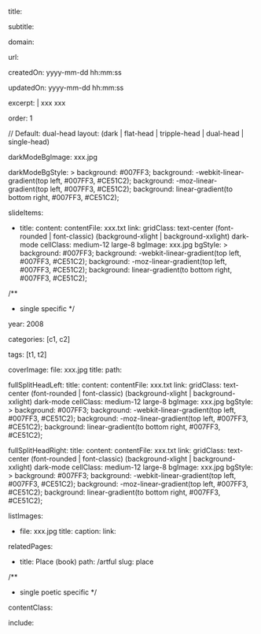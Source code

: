 title:

subtitle:

domain:

url:

createdOn: yyyy-mm-dd hh:mm:ss

updatedOn: yyyy-mm-dd hh:mm:ss

excerpt: |
  xxx
  xxx

order: 1

// Default: dual-head
layout: (dark | flat-head | tripple-head | dual-head | single-head)

darkModeBgImage: xxx.jpg

darkModeBgStyle: >
  background: #007FF3;
  background: -webkit-linear-gradient(top left, #007FF3, #CE51C2);
  background: -moz-linear-gradient(top left, #007FF3, #CE51C2);
  background: linear-gradient(to bottom right, #007FF3, #CE51C2);

slideItems:
  - title:
    content:
    contentFile: xxx.txt
    link:
    gridClass: text-center (font-rounded | font-classic) (background-xlight | background-xxlight) dark-mode
    cellClass: medium-12 large-8
    bgImage: xxx.jpg
    bgStyle: >
      background: #007FF3;
      background: -webkit-linear-gradient(top left, #007FF3, #CE51C2);
      background: -moz-linear-gradient(top left, #007FF3, #CE51C2);
      background: linear-gradient(to bottom right, #007FF3, #CE51C2);

/**
 * single specific
 */

year: 2008

categories: [c1, c2]

tags: [t1, t2]

coverImage:
  file: xxx.jpg
  title:
  path:

fullSplitHeadLeft:
  title:
  content:
  contentFile: xxx.txt
  link:
  gridClass: text-center (font-rounded | font-classic) (background-xlight | background-xxlight) dark-mode
  cellClass: medium-12 large-8
  bgImage: xxx.jpg
  bgStyle: >
      background: #007FF3;
      background: -webkit-linear-gradient(top left, #007FF3, #CE51C2);
      background: -moz-linear-gradient(top left, #007FF3, #CE51C2);
      background: linear-gradient(to bottom right, #007FF3, #CE51C2);

fullSplitHeadRight:
  title:
  content:
  contentFile: xxx.txt
  link:
  gridClass: text-center (font-rounded | font-classic) (background-xlight | background-xxlight) dark-mode
  cellClass: medium-12 large-8
  bgImage: xxx.jpg
  bgStyle: >
      background: #007FF3;
      background: -webkit-linear-gradient(top left, #007FF3, #CE51C2);
      background: -moz-linear-gradient(top left, #007FF3, #CE51C2);
      background: linear-gradient(to bottom right, #007FF3, #CE51C2);

listImages:
  - file: xxx.jpg
    title:
    caption:
    link:

relatedPages:
  - title: Place (book)
    path: /artful
    slug: place

/**
 * single poetic specific
 */

contentClass:

include:
